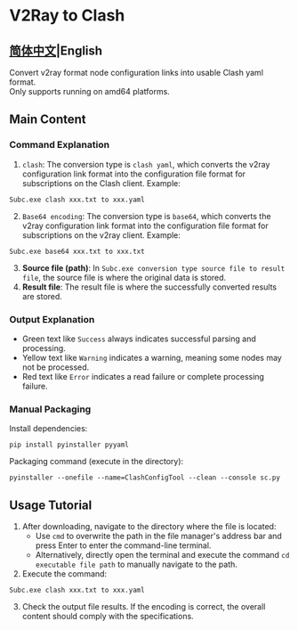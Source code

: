 # V2Ray to Clash  
## [简体中文](https://github.com/yzh118/v2ray_to_clash)|English  
Convert v2ray format node configuration links into usable Clash yaml format.  
Only supports running on amd64 platforms.  

## Main Content  
### Command Explanation  
1. `clash`: The conversion type is `clash yaml`, which converts the v2ray configuration link format into the configuration file format for subscriptions on the Clash client. Example:  
```
Subc.exe clash xxx.txt to xxx.yaml  
```  
2. `Base64 encoding`: The conversion type is `base64`, which converts the v2ray configuration link format into the configuration file format for subscriptions on the v2ray client. Example:  
```
Subc.exe base64 xxx.txt to xxx.txt  
```  
3. **Source file (path)**: In `Subc.exe conversion type source file to result file`, the source file is where the original data is stored.  
4. **Result file**: The result file is where the successfully converted results are stored.  

### Output Explanation  
- Green text like `Success` always indicates successful parsing and processing.  
- Yellow text like `Warning` indicates a warning, meaning some nodes may not be processed.  
- Red text like `Error` indicates a read failure or complete processing failure.  

### Manual Packaging  
Install dependencies:  
```
pip install pyinstaller pyyaml  
```  
Packaging command (execute in the directory):  
```
pyinstaller --onefile --name=ClashConfigTool --clean --console sc.py  
```  

## Usage Tutorial  
1. After downloading, navigate to the directory where the file is located:  
   - Use `cmd` to overwrite the path in the file manager's address bar and press Enter to enter the command-line terminal.  
   - Alternatively, directly open the terminal and execute the command `cd executable file path` to manually navigate to the path.  
2. Execute the command:  
```
Subc.exe clash xxx.txt to xxx.yaml  
```  
3. Check the output file results. If the encoding is correct, the overall content should comply with the specifications.
